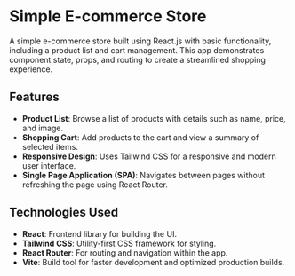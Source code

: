 # Simple E-commerce Store

A simple e-commerce store built using React.js with basic functionality, including a product list and cart management. This app demonstrates component state, props, and routing to create a streamlined shopping experience.

## Features

- **Product List**: Browse a list of products with details such as name, price, and image.
- **Shopping Cart**: Add products to the cart and view a summary of selected items.
- **Responsive Design**: Uses Tailwind CSS for a responsive and modern user interface.
- **Single Page Application (SPA)**: Navigates between pages without refreshing the page using React Router.

## Technologies Used

- **React**: Frontend library for building the UI.
- **Tailwind CSS**: Utility-first CSS framework for styling.
- **React Router**: For routing and navigation within the app.
- **Vite**: Build tool for faster development and optimized production builds.
